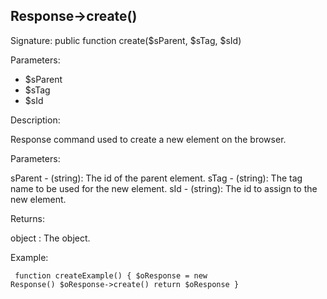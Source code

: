 ## Response->create()

Signature: public function create($sParent, $sTag, $sId)

Parameters:

* $sParent
* $sTag
* $sId

Description:

Response command used to create a new element on the browser.

Parameters:

sParent - (string):  The id of the parent element.
sTag - (string):  The tag name to be used for the new element.
sId - (string):  The id to assign to the new element.


Returns:

object : The <Response> object.

Example:
<code><pre>
function createExample()
{
    $oResponse = new Response()
    $oResponse->create()
    return $oResponse
}
</pre></code>